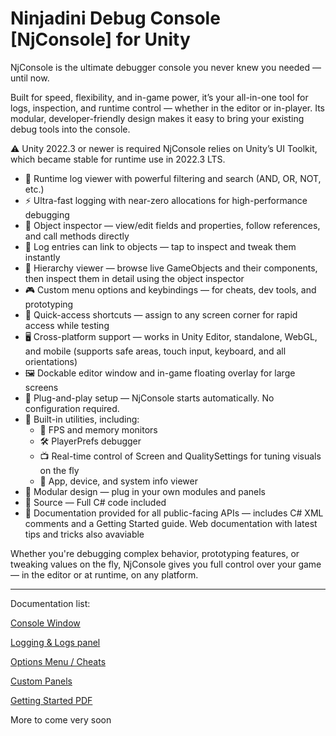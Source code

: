 # Ninjadini Debug Console [NjConsole] for Unity

NjConsole is the ultimate debugger console you never knew you needed — until now.

Built for speed, flexibility, and in-game power, it’s your all-in-one tool for logs, inspection, and runtime control — whether in the editor or in-player. Its modular, developer-friendly design makes it easy to bring your existing debug tools into the console.

⚠️ Unity 2022.3 or newer is required
NjConsole relies on Unity’s UI Toolkit, which became stable for runtime use in 2022.3 LTS.

- 📜 Runtime log viewer with powerful filtering and search (AND, OR, NOT, etc.)
- ⚡ Ultra-fast logging with near-zero allocations for high-performance debugging
- 🧩 Object inspector — view/edit fields and properties, follow references, and call methods directly
- 📜 Log entries can link to objects — tap to inspect and tweak them instantly
- 🧭 Hierarchy viewer — browse live GameObjects and their components, then inspect them in detail using the object inspector
- 🎮 Custom menu options and keybindings — for cheats, dev tools, and prototyping
- 🎯 Quick-access shortcuts — assign to any screen corner for rapid access while testing
- 🖥️ Cross-platform support — works in Unity Editor, standalone, WebGL, and mobile (supports safe areas, touch input, keyboard, and all orientations)
- 🖼️ Dockable editor window and in-game floating overlay for large screens
- 🚀 Plug-and-play setup — NjConsole starts automatically. No configuration required.
- 🧰 Built-in utilities, including:
    - 🎯 FPS and memory monitors
    - 🛠️ PlayerPrefs debugger
    - 📺 Real-time control of Screen and QualitySettings for tuning visuals on the fly
    - 📱 App, device, and system info viewer
- 🧱 Modular design — plug in your own modules and panels
- 🧾 Source — Full C# code included
- 📘 Documentation provided for all public-facing APIs — includes C# XML comments and a Getting Started guide. Web documentation with latest tips and tricks also avaviable

Whether you're debugging complex behavior, prototyping features, or tweaking values on the fly, NjConsole gives you full control over your game — in the editor or at runtime, on any platform.

---

Documentation list: 

[Console Window](consolewindow.md)  

[Logging & Logs panel](logging.md)  

[Options Menu / Cheats](optionsmenu.md)  

[Custom Panels](custompanels.md)  


[Getting Started PDF](GettingStarted.pdf)  

More to come very soon